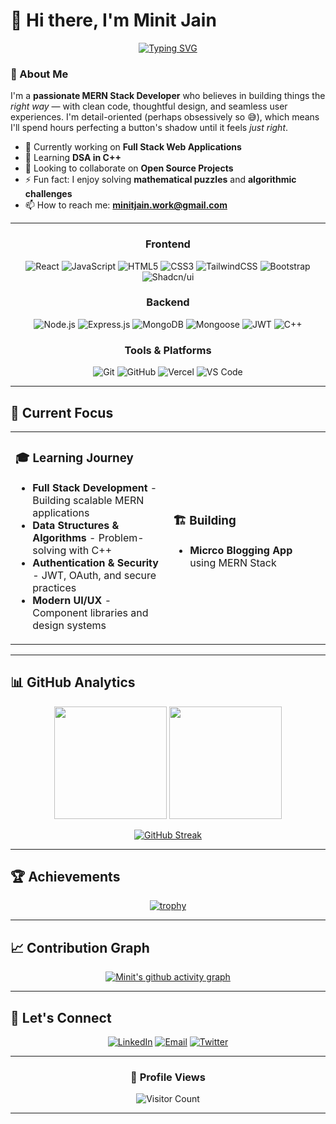 # 👋 Hi there, I'm Minit Jain

<div align="center">
  
  [![Typing SVG](https://readme-typing-svg.herokuapp.com?font=Fira+Code&pause=1000&color=2E9FFF&center=true&vCenter=true&width=435&lines=MERN+Stack+Developer;Full+Stack+Web+Developer;Problem+Solver;DSA+Enthusiast;Clean+Code+Advocate)](https://git.io/typing-svg)
  
</div>

### 🚀 About Me

I'm a **passionate MERN Stack Developer** who believes in building things the *right way* — with clean code, thoughtful design, and seamless user experiences. I'm detail-oriented (perhaps obsessively so 😅), which means I'll spend hours perfecting a button's shadow until it feels *just right*.

- 🔭 Currently working on **Full Stack Web Applications**
- 🌱 Learning **DSA in C++**
- 👯 Looking to collaborate on **Open Source Projects**
- ⚡ Fun fact: I enjoy solving **mathematical puzzles** and **algorithmic challenges**
- 📫 How to reach me: **minitjain.work@gmail.com**

---
<div align="center">

### Frontend
![React](https://img.shields.io/badge/React-20232A?style=for-the-badge&logo=react&logoColor=61DAFB)
![JavaScript](https://img.shields.io/badge/JavaScript-F7DF1E?style=for-the-badge&logo=javascript&logoColor=black)
![HTML5](https://img.shields.io/badge/HTML5-E34F26?style=for-the-badge&logo=html5&logoColor=white)
![CSS3](https://img.shields.io/badge/CSS3-1572B6?style=for-the-badge&logo=css3&logoColor=white)
![TailwindCSS](https://img.shields.io/badge/Tailwind_CSS-38B2AC?style=for-the-badge&logo=tailwind-css&logoColor=white)
![Bootstrap](https://img.shields.io/badge/Bootstrap-563D7C?style=for-the-badge&logo=bootstrap&logoColor=white)
![Shadcn/ui](https://img.shields.io/badge/shadcn%2Fui-000000?style=for-the-badge&logo=shadcnui&logoColor=white)

### Backend
![Node.js](https://img.shields.io/badge/Node.js-43853D?style=for-the-badge&logo=node.js&logoColor=white)
![Express.js](https://img.shields.io/badge/Express.js-404D59?style=for-the-badge&logo=express&logoColor=white)
![MongoDB](https://img.shields.io/badge/MongoDB-4EA94B?style=for-the-badge&logo=mongodb&logoColor=white)
![Mongoose](https://img.shields.io/badge/Mongoose-880000?style=for-the-badge&logo=mongoose&logoColor=white)
![JWT](https://img.shields.io/badge/JWT-black?style=for-the-badge&logo=JSON%20web%20tokens)
![C++](https://img.shields.io/badge/C%2B%2B-00599C?style=for-the-badge&logo=c%2B%2B&logoColor=white)

### Tools & Platforms 
![Git](https://img.shields.io/badge/Git-F05032?style=for-the-badge&logo=git&logoColor=white)
![GitHub](https://img.shields.io/badge/GitHub-100000?style=for-the-badge&logo=github&logoColor=white)
![Vercel](https://img.shields.io/badge/Vercel-000000?style=for-the-badge&logo=vercel&logoColor=white)
![VS Code](https://img.shields.io/badge/VS_Code-0078D4?style=for-the-badge&logo=visual%20studio%20code&logoColor=white)

</div>

---

## 🎯 Current Focus

<table>
<tr>
<td width="50%">

### 🎓 Learning Journey
- **Full Stack Development** - Building scalable MERN applications
- **Data Structures & Algorithms** - Problem-solving with C++
- **Authentication & Security** - JWT, OAuth, and secure practices
- **Modern UI/UX** - Component libraries and design systems

</td>
<td width="50%">

### 🏗️ Building
- **Micrco Blogging App** using MERN Stack

</td>
</tr>
</table>

---

## 📊 GitHub Analytics

<div align="center">
  
  <img height="180em" src="https://github-readme-stats.vercel.app/api?username=minitjain&show_icons=true&theme=tokyonight&include_all_commits=true&count_private=true"/>
  <img height="180em" src="https://github-readme-stats.vercel.app/api/top-langs/?username=minitjain&layout=compact&langs_count=8&theme=tokyonight"/>

</div>

<div align="center">
  
  [![GitHub Streak](https://streak-stats.demolab.com/?user=minitjain&theme=tokyonight)](https://git.io/streak-stats)
  
</div>

---

## 🏆 Achievements

<div align="center">
  
  [![trophy](https://github-profile-trophy.vercel.app/?username=minitjain&theme=radical&no-frame=false&no-bg=false&margin-w=4)](https://github.com/ryo-ma/github-profile-trophy)
  
</div>

---

## 📈 Contribution Graph

<div align="center">
  
  [![Minit's github activity graph](https://github-readme-activity-graph.vercel.app/graph?username=minitjain&theme=react-dark&hide_border=true)](https://github.com/ashutosh00710/github-readme-activity-graph)
  
</div>

---

## 🤝 Let's Connect

<div align="center">

[![LinkedIn](https://img.shields.io/badge/LinkedIn-0077B5?style=for-the-badge&logo=linkedin&logoColor=white)](https://www.linkedin.com/in/minitjain/)
[![Email](https://img.shields.io/badge/Gmail-D14836?style=for-the-badge&logo=gmail&logoColor=white)](mailto:minitjain.work@gmail.com)
[![Twitter](https://img.shields.io/badge/Twitter-1DA1F2?style=for-the-badge&logo=twitter&logoColor=white)](https://x.com/MinitJain28)

</div>

---

<div align="center">
  
  ### 👀 Profile Views
  
  ![Visitor Count](https://komarev.com/ghpvc/?username=minitjain&color=blueviolet&style=for-the-badge)
  
  ---
  

  
